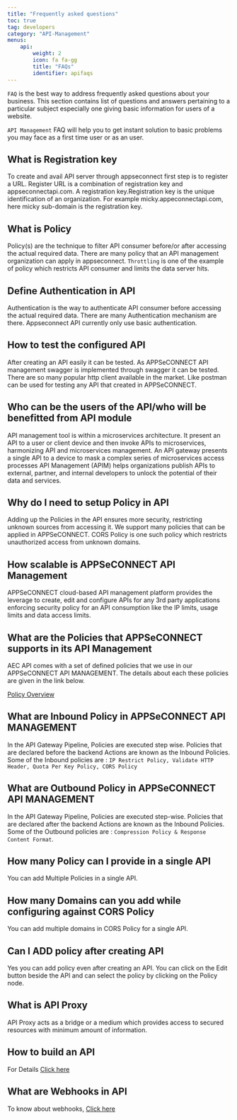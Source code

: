 ```yaml
---
title: "Frequently asked questions"
toc: true
tag: developers
category: "API-Management"
menus: 
    api:
        weight: 2
        icon: fa fa-gg
        title: "FAQs" 
        identifier: apifaqs 
---
```

`FAQ` is the best way to address frequently asked questions about your business. This section contains list of questions and answers pertaining to a particular subject especially one giving basic information for users of a website. 

`API Management` FAQ will help you to get instant solution to basic problems you may face as a first time user or as an user.

## What is Registration key
 
To create and avail API server through appseconnect first step is to register a URL. Register URL is a combination of registration key and appseconnectapi.com. A registration key.Registration key is the unique identification of an organization. For example micky.appeconnectapi.com, here micky sub-domain is  the registration key. 

## What is Policy

Policy(s) are the technique to filter API consumer before/or after accessing the actual required data. There are many policy that an API management organization can apply in appseconnect. `Throttling` is one of the example of policy which restricts API consumer and limits the data server hits.  

## Define Authentication in API
 
Authentication is the way to authenticate API consumer before accessing the actual required data. There are many Authentication mechanism are there. Appseconnect API currently only use basic authentication. 

## How to test the configured API

After creating an API easily it can be tested. As APPSeCONNECT API management swagger is implemented through swagger it can be tested. There are so many popular http client available in the market. Like postman can be used for testing any API that created in APPSeCONNECT. 

## Who can be the users of the API/who will be benefitted from API module

API management tool is within a microservices architecture. It present an API to a user or client device and then invoke APIs to microservices, harmonizing API and microservices management. 
An API gateway presents a single API to a device to mask a complex series of microservices access processes
API Management (APIM) helps organizations publish APIs to external, partner, and internal developers to unlock the potential of their data and services.

## Why do I need to setup Policy in API 

Adding up the Policies in the API ensures more security, restricting unknown sources from accessing it. We support many policies that can be applied in APPSeCONNECT. CORS Policy is one such policy which restricts unauthorized access from unknown domains.

## How scalable is APPSeCONNECT API Management

APPSeCONNECT cloud-based API management platform provides the leverage to create, edit and configure APIs for any 3rd party applications enforcing security policy for an API consumption like the IP limits, usage limits and data access limits.


## What are the Policies that APPSeCONNECT supports in its API Management

AEC API comes with a set of defined policies that we use in our APPSeCONNECT API MANAGEMENT. The details about each these policies are given in the link below.

[Policy Overview](/api-management/policies/)

## What are Inbound Policy in APPSeCONNECT API MANAGEMENT

In the API Gateway Pipeline, Policies are executed step wise. Policies that are declared before the backend Actions are known as the Inbound Policies. Some of the Inbound policies are : `IP Restrict Policy, Validate HTTP Header, Quota Per Key Policy, CORS Policy`


## What are Outbound Policy in APPSeCONNECT API MANAGEMENT

In the API Gateway Pipeline, Policies are executed step-wise. Policies that are declared after the backend Actions are known as the Inbound Policies. Some of the Outbound policies are : `Compression Policy & Response Content Format`.

## How many Policy can I provide in a single API

You can add Multiple Policies in a single API.

## How many Domains can you add while configuring against CORS Policy

You can add multiple domains in CORS Policy for a single API.

## Can I ADD policy after creating API

Yes you can add policy even after creating an API. You can click on the Edit button beside the API and can select the policy by clicking on the Policy node.

## What is API Proxy

API Proxy acts as a bridge or a medium which provides access to secured resources with minimum amount of information. 


## How to build an API

For Details [Click here](/api-management/quickstart-guides-to-api-management/)

## What are Webhooks in API

To know about webhooks, [Click here](/api-management/steps-to-create-webhook-endpoint/)



